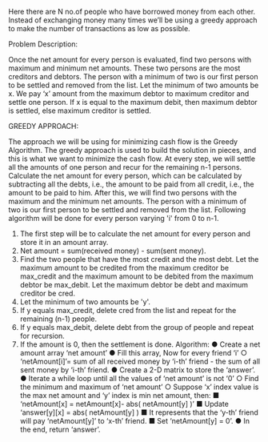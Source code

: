 Here there are N no.of people who have borrowed money from each other. Instead
of exchanging money many times we’ll be using a greedy approach to make the
number of transactions as low as possible.

Problem Description:

Once the net amount for every person is evaluated, find two persons with
maximum and minimum net amounts. These two persons are the most
creditors and debtors. The person with a minimum of two is our first person to
be settled and removed from the list. Let the minimum of two amounts be x.
We pay ‘x’ amount from the maximum debtor to maximum creditor and settle
one person. If x is equal to the maximum debit, then maximum debtor is
settled, else maximum creditor is settled.

GREEDY APPROACH:

The approach we will be using for minimizing cash flow is the Greedy Algorithm. The greedy
approach is used to build the solution in pieces, and this is what we want to minimize the
cash flow. At every step, we will settle all the amounts of one person and recur for the
remaining n-1 persons.
Calculate the net amount for every person, which can be calculated by subtracting all the
debts, i.e., the amount to be paid from all credit, i.e., the amount to be paid to him. After this,
we will find two persons with the maximum and the minimum net amounts. The person with
a minimum of two is our first person to be settled and removed from the list.
Following algorithm will be done for every person varying 'i' from 0 to n-1.
1. The first step will be to calculate the net amount for every person and store it in
an amount array.
1. Net amount = sum(received money) - sum(sent money).
2. Find the two people that have the most credit and the most debt. Let the maximum
amount to be credited from the maximum creditor be max_credit and the maximum
amount to be debited from the maximum debtor be max_debit. Let the maximum
debtor be debt and maximum creditor be cred.
3. Let the minimum of two amounts be 'y'.
4. If y equals max_credit, delete cred from the list and repeat for the remaining (n-1)
people.
5. If y equals max_debit, delete debt from the group of people and repeat for
recursion.
6. If the amount is 0, then the settlement is done.
Algorithm:
● Create a net amount array ‘net amount’
● Fill this array, Now for every friend ‘i’
○ ‘netAmount[i]’= sum of all received money by ‘i-th’ friend - the sum of all sent money by
‘i-th’ friend.
● Create a 2-D matrix to store the ‘answer’.
● Iterate a while loop until all the values of ‘net amount’ is not ‘0’
○ Find the minimum and maximum of ‘net amount’
○ Suppose ‘x’ index value is the max net amount and ‘y’ index is min net
amount, then:
■ ‘netAmount[x] = netAmount[x]- abs( netAmount[y] )’
■ Update ‘answer[y][x] = abs( netAmount[y] )
■ It represents that the ‘y-th’ friend will pay ‘netAmount[y]’ to ‘x-th’
friend.
■ Set ‘netAmount[y] = 0’.
● In the end, return ‘answer’.
